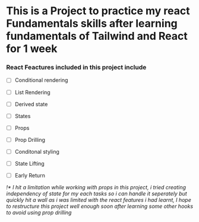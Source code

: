 # This is a Project to practice my react Fundamentals skills after learning fundamentals of Tailwind and React for 1 week

### React Feactures included in this project include

- [ ] Conditional rendering
- [ ] List Rendering
- [ ] Derived state
- [ ] States
- [ ] Props
- [ ] Prop Drilling
- [ ] Conditonal styling
- [ ] State Lifting
- [ ] Early Return


_!* I hit a limitation while working with props in this project, i tried creating independency of state for my each tasks so i can handle it seperately but quickly hit a wall as i was limited with the react features i had learnt, I hope to restructure this project well enough soon after learning some other hooks to avoid using prop drilling_
